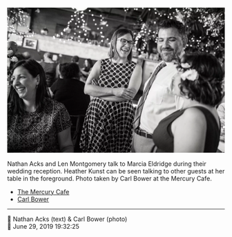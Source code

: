 ![Nathan Acks and Len Montgomery talk to Marcia Eldridge](assets/89cd298d036cc694654417f18735b44c.webp)

Nathan Acks and Len Montgomery talk to Marcia Eldridge during their wedding reception. Heather Kunst can be seen talking to other guests at her table in the foreground. Photo taken by Carl Bower at the Mercury Cafe.

* [The Mercury Cafe](http://mercurycafe.com)
* [Carl Bower](https://carlbowerphotos.com)

- - - -

<span aria-hidden="true">👥</span> Nathan Acks (text) & Carl Bower (photo)  
<span aria-hidden="true">📅</span> June 29, 2019 19:32:25
